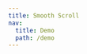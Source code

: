 ```yaml
---
title: Smooth Scroll
nav:
  title: Demo
  path: /demo
---
```


<code src="../../examples/smooth-scroll.tsx"></code> 
